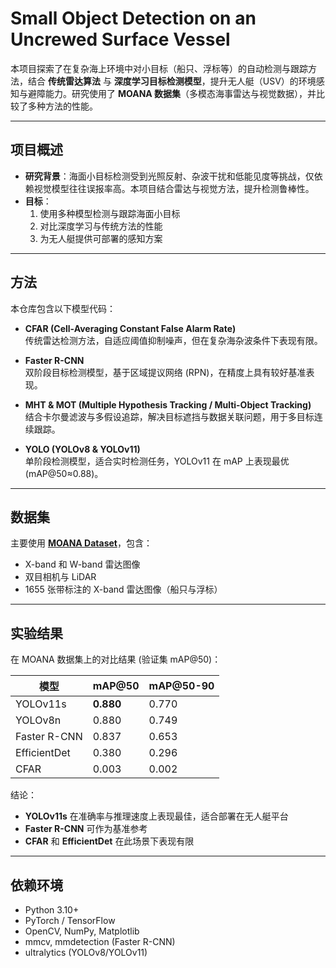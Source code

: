 # Small Object Detection on an Uncrewed Surface Vessel

本项目探索了在复杂海上环境中对小目标（船只、浮标等）的自动检测与跟踪方法，结合 **传统雷达算法** 与 **深度学习目标检测模型**，提升无人艇（USV）的环境感知与避障能力。研究使用了 **MOANA 数据集**（多模态海事雷达与视觉数据），并比较了多种方法的性能。

---

## 项目概述
- **研究背景**：海面小目标检测受到光照反射、杂波干扰和低能见度等挑战，仅依赖视觉模型往往误报率高。本项目结合雷达与视觉方法，提升检测鲁棒性。
- **目标**：
  1. 使用多种模型检测与跟踪海面小目标  
  2. 对比深度学习与传统方法的性能  
  3. 为无人艇提供可部署的感知方案  

---

## 方法
本仓库包含以下模型代码：

- **CFAR (Cell-Averaging Constant False Alarm Rate)**  
  传统雷达检测方法，自适应阈值抑制噪声，但在复杂海杂波条件下表现有限。

- **Faster R-CNN**  
  双阶段目标检测模型，基于区域提议网络 (RPN)，在精度上具有较好基准表现。

- **MHT & MOT (Multiple Hypothesis Tracking / Multi-Object Tracking)**  
  结合卡尔曼滤波与多假设追踪，解决目标遮挡与数据关联问题，用于多目标连续跟踪。

- **YOLO (YOLOv8 & YOLOv11)**  
  单阶段检测模型，适合实时检测任务，YOLOv11 在 mAP 上表现最优 (mAP@50≈0.88)。

---

## 数据集
主要使用 **[MOANA Dataset](https://github.com/moana-dataset)**，包含：
- X-band 和 W-band 雷达图像  
- 双目相机与 LiDAR  
- 1655 张带标注的 X-band 雷达图像（船只与浮标）  

---

## 实验结果
在 MOANA 数据集上的对比结果 (验证集 mAP@50)：

| 模型       | mAP@50 | mAP@50-90 |
|------------|--------|-----------|
| YOLOv11s   | **0.880** | 0.770 |
| YOLOv8n    | 0.880 | 0.749 |
| Faster R-CNN | 0.837 | 0.653 |
| EfficientDet | 0.380 | 0.296 |
| CFAR       | 0.003 | 0.002 |

结论：  
- **YOLOv11s** 在准确率与推理速度上表现最佳，适合部署在无人艇平台  
- **Faster R-CNN** 可作为基准参考  
- **CFAR** 和 **EfficientDet** 在此场景下表现有限  

---

## 依赖环境
- Python 3.10+  
- PyTorch / TensorFlow
- OpenCV, NumPy, Matplotlib  
- mmcv, mmdetection (Faster R-CNN)  
- ultralytics (YOLOv8/YOLOv11)  
